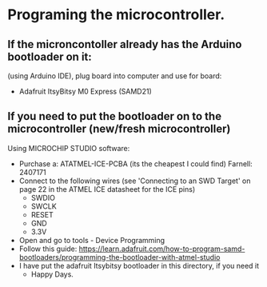 # Programing the microcontroller.

## If the microncontoller already has the Arduino bootloader on it:

(using Arduino IDE), plug board into computer and use for board:
- Adafruit ItsyBitsy M0 Express (SAMD21)

## If you need to put the bootloader on to the microcontroller (new/fresh microcontroller)

Using MICROCHIP STUDIO software:
- Purchase a: ATATMEL-ICE-PCBA (its the cheapest I could find) Farnell: 2407171
- Connect to the following wires (see 'Connecting to an SWD Target' on page 22 in the ATMEL ICE datasheet for the ICE pins)
  - SWDIO
  - SWCLK
  - RESET
  - GND
  - 3.3V
- Open and go to tools - Device Programming
- Follow this guide: https://learn.adafruit.com/how-to-program-samd-bootloaders/programming-the-bootloader-with-atmel-studio
- I have put the adafruit Itsybitsy bootloader in this directory, if you need it
  - Happy Days.
